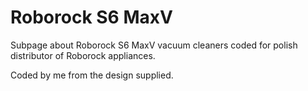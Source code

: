 # Roborock S6 MaxV


Subpage about Roborock S6 MaxV vacuum cleaners coded for polish distributor of Roborock appliances.


Coded by me from the design supplied.
